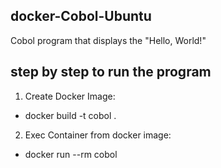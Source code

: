 ## docker-Cobol-Ubuntu
Cobol program that displays the "Hello, World!" 

## step by step to run the program
1. Create Docker Image: 
- docker build -t cobol .

2. Exec Container from docker image:
- docker run --rm cobol